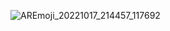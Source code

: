 ![AREmoji_20221017_214457_117692](https://user-images.githubusercontent.com/97546871/196268952-a6b2818d-10b7-4e5d-9946-58954bfff31c.png)




